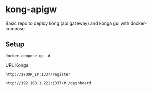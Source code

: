 # kong-apigw

Basic repo to deploy kong (api gateway) and konga gui with docker-compose

## Setup

`docker-compose up -d`

URL Konga:

`http://$YOUR_IP:1337/register`

`http://192.168.1.221:1337/#!/dashboard`
